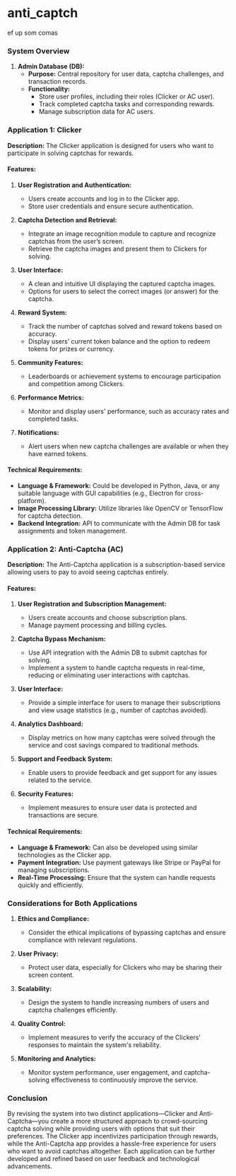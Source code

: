 # anti_captch
ef up som comas


### System Overview

1. **Admin Database (DB):**
   - **Purpose:** Central repository for user data, captcha challenges, and transaction records.
   - **Functionality:**
     - Store user profiles, including their roles (Clicker or AC user).
     - Track completed captcha tasks and corresponding rewards.
     - Manage subscription data for AC users.

### Application 1: Clicker

**Description:** The Clicker application is designed for users who want to participate in solving captchas for rewards.

#### Features:

1. **User Registration and Authentication:**
   - Users create accounts and log in to the Clicker app.
   - Store user credentials and ensure secure authentication.

2. **Captcha Detection and Retrieval:**
   - Integrate an image recognition module to capture and recognize captchas from the user’s screen.
   - Retrieve the captcha images and present them to Clickers for solving.

3. **User Interface:**
   - A clean and intuitive UI displaying the captured captcha images.
   - Options for users to select the correct images (or answer) for the captcha.

4. **Reward System:**
   - Track the number of captchas solved and reward tokens based on accuracy.
   - Display users’ current token balance and the option to redeem tokens for prizes or currency.

5. **Community Features:**
   - Leaderboards or achievement systems to encourage participation and competition among Clickers.

6. **Performance Metrics:**
   - Monitor and display users' performance, such as accuracy rates and completed tasks.

7. **Notifications:**
   - Alert users when new captcha challenges are available or when they have earned tokens.

#### Technical Requirements:

- **Language & Framework:** Could be developed in Python, Java, or any suitable language with GUI capabilities (e.g., Electron for cross-platform).
- **Image Processing Library:** Utilize libraries like OpenCV or TensorFlow for captcha detection.
- **Backend Integration:** API to communicate with the Admin DB for task assignments and token management.

### Application 2: Anti-Captcha (AC)

**Description:** The Anti-Captcha application is a subscription-based service allowing users to pay to avoid seeing captchas entirely.

#### Features:

1. **User Registration and Subscription Management:**
   - Users create accounts and choose subscription plans.
   - Manage payment processing and billing cycles.

2. **Captcha Bypass Mechanism:**
   - Use API integration with the Admin DB to submit captchas for solving.
   - Implement a system to handle captcha requests in real-time, reducing or eliminating user interactions with captchas.

3. **User Interface:**
   - Provide a simple interface for users to manage their subscriptions and view usage statistics (e.g., number of captchas avoided).

4. **Analytics Dashboard:**
   - Display metrics on how many captchas were solved through the service and cost savings compared to traditional methods.

5. **Support and Feedback System:**
   - Enable users to provide feedback and get support for any issues related to the service.

6. **Security Features:**
   - Implement measures to ensure user data is protected and transactions are secure.

#### Technical Requirements:

- **Language & Framework:** Can also be developed using similar technologies as the Clicker app.
- **Payment Integration:** Use payment gateways like Stripe or PayPal for managing subscriptions.
- **Real-Time Processing:** Ensure that the system can handle requests quickly and efficiently.

### Considerations for Both Applications

1. **Ethics and Compliance:**
   - Consider the ethical implications of bypassing captchas and ensure compliance with relevant regulations.

2. **User Privacy:**
   - Protect user data, especially for Clickers who may be sharing their screen content.

3. **Scalability:**
   - Design the system to handle increasing numbers of users and captcha challenges efficiently.

4. **Quality Control:**
   - Implement measures to verify the accuracy of the Clickers’ responses to maintain the system's reliability.

5. **Monitoring and Analytics:**
   - Monitor system performance, user engagement, and captcha-solving effectiveness to continuously improve the service.

### Conclusion

By revising the system into two distinct applications—Clicker and Anti-Captcha—you create a more structured approach to crowd-sourcing captcha solving while providing users with options that suit their preferences. The Clicker app incentivizes participation through rewards, while the Anti-Captcha app provides a hassle-free experience for users who want to avoid captchas altogether. Each application can be further developed and refined based on user feedback and technological advancements.
